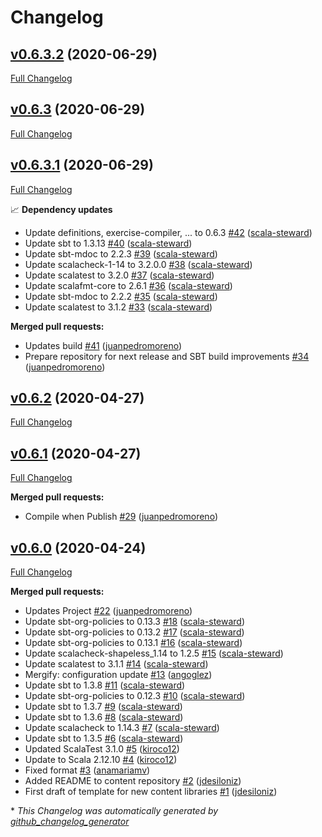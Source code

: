 # Changelog

## [v0.6.3.2](https://github.com/scala-exercises/exercises-template/tree/v0.6.3.2) (2020-06-29)

[Full Changelog](https://github.com/scala-exercises/exercises-template/compare/v0.6.3...v0.6.3.2)

## [v0.6.3](https://github.com/scala-exercises/exercises-template/tree/v0.6.3) (2020-06-29)

[Full Changelog](https://github.com/scala-exercises/exercises-template/compare/v0.6.3.1...v0.6.3)

## [v0.6.3.1](https://github.com/scala-exercises/exercises-template/tree/v0.6.3.1) (2020-06-29)

[Full Changelog](https://github.com/scala-exercises/exercises-template/compare/v0.6.2...v0.6.3.1)

📈 **Dependency updates**

- Update definitions, exercise-compiler, ... to 0.6.3 [\#42](https://github.com/scala-exercises/exercises-template/pull/42) ([scala-steward](https://github.com/scala-steward))
- Update sbt to 1.3.13 [\#40](https://github.com/scala-exercises/exercises-template/pull/40) ([scala-steward](https://github.com/scala-steward))
- Update sbt-mdoc to 2.2.3 [\#39](https://github.com/scala-exercises/exercises-template/pull/39) ([scala-steward](https://github.com/scala-steward))
- Update scalacheck-1-14 to 3.2.0.0 [\#38](https://github.com/scala-exercises/exercises-template/pull/38) ([scala-steward](https://github.com/scala-steward))
- Update scalatest to 3.2.0 [\#37](https://github.com/scala-exercises/exercises-template/pull/37) ([scala-steward](https://github.com/scala-steward))
- Update scalafmt-core to 2.6.1 [\#36](https://github.com/scala-exercises/exercises-template/pull/36) ([scala-steward](https://github.com/scala-steward))
- Update sbt-mdoc to 2.2.2 [\#35](https://github.com/scala-exercises/exercises-template/pull/35) ([scala-steward](https://github.com/scala-steward))
- Update scalatest to 3.1.2 [\#33](https://github.com/scala-exercises/exercises-template/pull/33) ([scala-steward](https://github.com/scala-steward))

**Merged pull requests:**

- Updates build [\#41](https://github.com/scala-exercises/exercises-template/pull/41) ([juanpedromoreno](https://github.com/juanpedromoreno))
- Prepare repository for next  release and SBT build improvements [\#34](https://github.com/scala-exercises/exercises-template/pull/34) ([juanpedromoreno](https://github.com/juanpedromoreno))

## [v0.6.2](https://github.com/scala-exercises/exercises-template/tree/v0.6.2) (2020-04-27)

[Full Changelog](https://github.com/scala-exercises/exercises-template/compare/v0.6.1...v0.6.2)

## [v0.6.1](https://github.com/scala-exercises/exercises-template/tree/v0.6.1) (2020-04-27)

[Full Changelog](https://github.com/scala-exercises/exercises-template/compare/v0.6.0...v0.6.1)

**Merged pull requests:**

- Compile when Publish [\#29](https://github.com/scala-exercises/exercises-template/pull/29) ([juanpedromoreno](https://github.com/juanpedromoreno))

## [v0.6.0](https://github.com/scala-exercises/exercises-template/tree/v0.6.0) (2020-04-24)

[Full Changelog](https://github.com/scala-exercises/exercises-template/compare/bbce5c646dc57cede01baae600ff2a6dc2a62d41...v0.6.0)

**Merged pull requests:**

- Updates Project [\#22](https://github.com/scala-exercises/exercises-template/pull/22) ([juanpedromoreno](https://github.com/juanpedromoreno))
- Update sbt-org-policies to 0.13.3 [\#18](https://github.com/scala-exercises/exercises-template/pull/18) ([scala-steward](https://github.com/scala-steward))
- Update sbt-org-policies to 0.13.2 [\#17](https://github.com/scala-exercises/exercises-template/pull/17) ([scala-steward](https://github.com/scala-steward))
- Update sbt-org-policies to 0.13.1 [\#16](https://github.com/scala-exercises/exercises-template/pull/16) ([scala-steward](https://github.com/scala-steward))
- Update scalacheck-shapeless\_1.14 to 1.2.5 [\#15](https://github.com/scala-exercises/exercises-template/pull/15) ([scala-steward](https://github.com/scala-steward))
- Update scalatest to 3.1.1 [\#14](https://github.com/scala-exercises/exercises-template/pull/14) ([scala-steward](https://github.com/scala-steward))
- Mergify: configuration update [\#13](https://github.com/scala-exercises/exercises-template/pull/13) ([angoglez](https://github.com/angoglez))
- Update sbt to 1.3.8 [\#11](https://github.com/scala-exercises/exercises-template/pull/11) ([scala-steward](https://github.com/scala-steward))
- Update sbt-org-policies to 0.12.3 [\#10](https://github.com/scala-exercises/exercises-template/pull/10) ([scala-steward](https://github.com/scala-steward))
- Update sbt to 1.3.7 [\#9](https://github.com/scala-exercises/exercises-template/pull/9) ([scala-steward](https://github.com/scala-steward))
- Update sbt to 1.3.6 [\#8](https://github.com/scala-exercises/exercises-template/pull/8) ([scala-steward](https://github.com/scala-steward))
- Update scalacheck to 1.14.3 [\#7](https://github.com/scala-exercises/exercises-template/pull/7) ([scala-steward](https://github.com/scala-steward))
- Update sbt to 1.3.5 [\#6](https://github.com/scala-exercises/exercises-template/pull/6) ([scala-steward](https://github.com/scala-steward))
- Updated ScalaTest 3.1.0 [\#5](https://github.com/scala-exercises/exercises-template/pull/5) ([kiroco12](https://github.com/kiroco12))
- Update to Scala 2.12.10 [\#4](https://github.com/scala-exercises/exercises-template/pull/4) ([kiroco12](https://github.com/kiroco12))
- Fixed format [\#3](https://github.com/scala-exercises/exercises-template/pull/3) ([anamariamv](https://github.com/anamariamv))
- Added README to content repository [\#2](https://github.com/scala-exercises/exercises-template/pull/2) ([jdesiloniz](https://github.com/jdesiloniz))
- First draft of template for new content libraries [\#1](https://github.com/scala-exercises/exercises-template/pull/1) ([jdesiloniz](https://github.com/jdesiloniz))



\* *This Changelog was automatically generated by [github_changelog_generator](https://github.com/github-changelog-generator/github-changelog-generator)*
